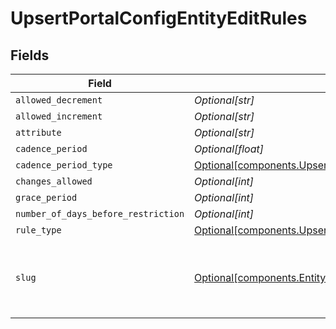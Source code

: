 # UpsertPortalConfigEntityEditRules


## Fields

| Field                                                                                                                  | Type                                                                                                                   | Required                                                                                                               | Description                                                                                                            | Example                                                                                                                |
| ---------------------------------------------------------------------------------------------------------------------- | ---------------------------------------------------------------------------------------------------------------------- | ---------------------------------------------------------------------------------------------------------------------- | ---------------------------------------------------------------------------------------------------------------------- | ---------------------------------------------------------------------------------------------------------------------- |
| `allowed_decrement`                                                                                                    | *Optional[str]*                                                                                                        | :heavy_minus_sign:                                                                                                     | N/A                                                                                                                    | 10%                                                                                                                    |
| `allowed_increment`                                                                                                    | *Optional[str]*                                                                                                        | :heavy_minus_sign:                                                                                                     | N/A                                                                                                                    | 10%                                                                                                                    |
| `attribute`                                                                                                            | *Optional[str]*                                                                                                        | :heavy_minus_sign:                                                                                                     | N/A                                                                                                                    | first_name                                                                                                             |
| `cadence_period`                                                                                                       | *Optional[float]*                                                                                                      | :heavy_minus_sign:                                                                                                     | N/A                                                                                                                    | 1                                                                                                                      |
| `cadence_period_type`                                                                                                  | [Optional[components.UpsertPortalConfigCadencePeriodType]](../../models/shared/upsertportalconfigcadenceperiodtype.md) | :heavy_minus_sign:                                                                                                     | N/A                                                                                                                    |                                                                                                                        |
| `changes_allowed`                                                                                                      | *Optional[int]*                                                                                                        | :heavy_minus_sign:                                                                                                     | N/A                                                                                                                    | 1                                                                                                                      |
| `grace_period`                                                                                                         | *Optional[int]*                                                                                                        | :heavy_minus_sign:                                                                                                     | N/A                                                                                                                    | 1                                                                                                                      |
| `number_of_days_before_restriction`                                                                                    | *Optional[int]*                                                                                                        | :heavy_minus_sign:                                                                                                     | N/A                                                                                                                    | 10                                                                                                                     |
| `rule_type`                                                                                                            | [Optional[components.UpsertPortalConfigRuleType]](../../models/shared/upsertportalconfigruletype.md)                   | :heavy_minus_sign:                                                                                                     | N/A                                                                                                                    |                                                                                                                        |
| `slug`                                                                                                                 | [Optional[components.EntitySlug]](../../models/shared/entityslug.md)                                                   | :heavy_minus_sign:                                                                                                     | URL-friendly identifier for the entity schema                                                                          | contact                                                                                                                |